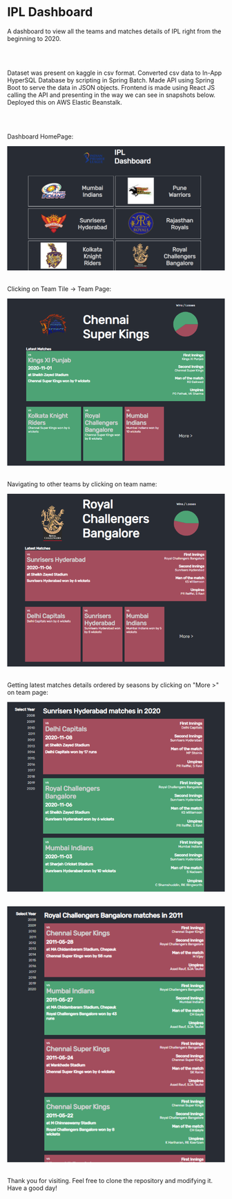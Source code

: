 # IPL Dashboard
A dashboard to view all the teams and matches details of IPL right from the beginning to 2020.

<br/>
<br/>

Dataset was present on kaggle in csv format. Converted csv data to In-App HyperSQL Database by scripting in Spring Batch. Made API using Spring Boot to serve the data in JSON objects. Frontend is made using React JS calling the API and presenting in the way we can see in snapshots below. Deployed this on AWS Elastic Beanstalk.

<br/>
<br/>

Dashboard HomePage:
<br/>

![alt text](https://github.com/rikinp/ipl-dashboard/blob/master/src/frontend/public/images/IPL_Dashboard_HomePage.PNG?raw=true)
<br/>
<br/>

Clicking on Team Tile -> Team Page:
<br/>

![alt text](https://github.com/rikinp/ipl-dashboard/blob/master/src/frontend/public/images/TeamPage_Snapshot_1.PNG?raw=true)
<br/>
<br/>

Navigating to other teams by clicking on team name:
<br/>

![alt text](https://github.com/rikinp/ipl-dashboard/blob/master/src/frontend/public/images/TeamPage_Snapshot3.PNG?raw=true)
<br/>
<br/>

Getting latest matches details ordered by seasons by clicking on "More >" on team page:
<br/>

![alt text](https://github.com/rikinp/ipl-dashboard/blob/master/src/frontend/public/images/MatchPage_Snapshot_1.PNG?raw=true)
<br/>
<br/>

![alt text](https://github.com/rikinp/ipl-dashboard/blob/master/src/frontend/public/images/MatchPage_Snapshot_2.PNG?raw=true)
<br/>
<br/>

Thank you for visiting. Feel free to clone the repository and modifying it. Have a good day!

<br/>
<br/>

